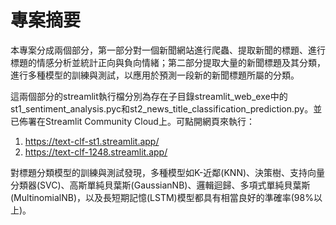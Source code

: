 # 專案摘要

本專案分成兩個部分，第一部分對一個新聞網站進行爬蟲、提取新聞的標題、進行標題的情感分析並統計正向與負向情緒；第二部分提取大量的新聞標題及其分類，進行多種模型的訓練與測試，以應用於預測一段新的新聞標題所屬的分類。

這兩個部分的streamlit執行檔分別為存在子目錄streamlit_web_exe中的st1_sentiment_analysis.pyc和st2_news_title_classification_prediction.py。並已佈署在Streamlit Community Cloud上。可點開網頁來執行：
1. https://text-clf-st1.streamlit.app/
2. https://text-clf-1248.streamlit.app/

對標題分類模型的訓練與測試發現，多種模型如K-近鄰(KNN)、決策樹、支持向量分類器(SVC)、高斯單純貝葉斯(GaussianNB)、邏輯迴歸、多項式單純貝葉斯(MultinomialNB)，以及長短期記憶(LSTM)模型都具有相當良好的準確率(98%以上)。

